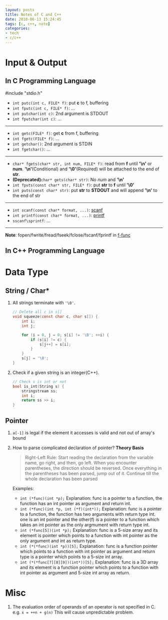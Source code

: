 ```yaml
---
layout: posts
title: Notes of C and C++
date: 2018-06-13 15:24:45
tags: [c, c++, note]
categories:
- tech
- c/c++
---
```


# Input & Output

## In C Programming Language

#include "stdio.h"
- `int putc(int c, FILE* f)`: put **c** to f, buffering
- `int fputc(int c, FILE* f)`: ...
- `int putchar(int c)`: 2nd argument is STDOUT
- `int fputchar(int c)`: ...
<!-- more -->
---
- `int getc(FILE* f)`: get **c** from f, buffering
- `int fgetc(FILE* f)`: ...
- `int getchar()`: 2nd argument is STDIN
- `int fgetchar()`: ...
---
- `char* fgets(char* str, int num, FILE* f)`: read from **f** until **'\n'** or **num**. **'\n'**(Conditional) and **'\0'**(Required) will be attached to the end of **str**.
- **(Deprecated)**`char* gets(char* str)`: No *num* and **'\n'**
- `int fputs(const char* str, FILE* f)`: put **str** to **f** until **'\0'**
- `int puts(const char* str)`: put **str** to **STDOUT** and will append **'\n'** to the end of str
---
- `int scanf(const char* format, ...)`: [scanf](http://www.cplusplus.com/reference/cstdio/scanf/)
- `int printf(const char* format, ...)`: [printf](http://www.cplusplus.com/reference/cstdio/printf/)
- `sscanf\sprintf`: ...
---
**Note**: fopen/fwrite/fread/fseek/fclose/fscanf/fprintf in [f-func](http://www.cplusplus.com/)

## In C++ Programming Language


# Data Type

## String / Char*

1. All strings terminate with `'\0'`.

    ``` c
    // Delete all c in s[]
    void squeeze(const char c, char s[]) {
        int i;
        int j;

        for (i = 0, j = 0; s[i] != '\0'; ++i) {
            if (s[i] != c) {
                s[j++] = s[i];
            }
        }
        s[j] = '\0';
    }
    ```
    
2. Check if a given string is an integer(C++).

    ```c++
    // Check s is int or not
    bool is_int(String s) {
        stringstream ss;
        int i;
        return ss >> i;
    }
    ```

## Pointer

1. `a[-1]` is legal if the element it accesses is valid and not out of array's bound

2. How to parse complicated declaration of pointer?
   **Theory Basis**
   > Right-Left Rule: Start reading the declaration from the variable name, go right, and then, go left. When you encounter parentheses, the direction should be reversed. Once everything in the parentheses has been parsed, jump out of it. Continue till the whole declaration has been parsed

   Examples:
   - `int (*func)(int *p);`
   Explanation: func is a pointer to a function, the function has an int pointer as argument and return int.
   - `int (*func)(int *p, int (*f)(int*));`
   Explanation: func is a pointer to a function, the function has two arguments with return type int. one is an int pointer and the other(f) is a pointer to a function which takes an int pointer as the only argmument with return type int.
   - `int (*func[5])(int *p);`
   Explanation: func is a 5-size array and its element is pointer which points to a function with int pointer as the only argument and int as return type.
   - `int (*(*func)(int *p))[5];`
   Explanation: func is a function pointer which points to a function with int pointer as argument and return type is a pointer which points to a 5-size int array.
   - `int (*(*func[7][8][9])(int*))[5];`
   Explanation: func is a 3D array and its element is a function pointer which points to a function with int pointer as argument and 5-size int array as return.


# Misc

1. The evaluation order of operands of an operator is not specified in C. e.g. `x = ++n + g(n)`
This will cause unpredictable problem.
